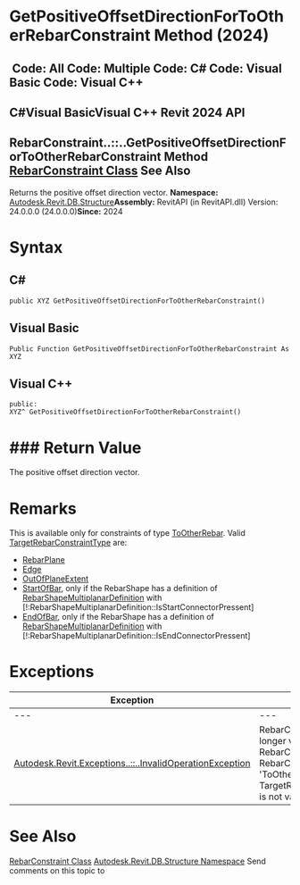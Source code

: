 # GetPositiveOffsetDirectionForToOtherRebarConstraint Method (2024)

﻿
 Code: All Code: Multiple Code: C# Code: Visual Basic Code: Visual C++   
---  
C#Visual BasicVisual C++
Revit 2024 API  
---  
RebarConstraint..::..GetPositiveOffsetDirectionForToOtherRebarConstraint Method   
[RebarConstraint Class](748823c8-f059-68c1-d7b5-7cfaba93a445.md "RebarConstraint Class") See Also  
---  
Returns the positive offset direction vector. 
**Namespace:** [Autodesk.Revit.DB.Structure](d586b341-f687-9d90-e96d-255806b7d4fc.md "Autodesk.Revit.DB.Structure Namespace")**Assembly:** RevitAPI (in RevitAPI.dll) Version: 24.0.0.0 (24.0.0.0)**Since:** 2024 
# Syntax
C#  
---  
```text
public XYZ GetPositiveOffsetDirectionForToOtherRebarConstraint()
```
  
Visual Basic  
---  
```text
Public Function GetPositiveOffsetDirectionForToOtherRebarConstraint As XYZ
```
  
Visual C++  
---  
```text
public:
XYZ^ GetPositiveOffsetDirectionForToOtherRebarConstraint()
```
  
# ### Return Value
The positive offset direction vector. 
# Remarks
This is available only for constraints of type [ToOtherRebar](b9417455-214c-30ef-e055-ad17ff1e0db3.md "RebarConstraintType Enumeration").
Valid [TargetRebarConstraintType](b5eb20bf-e887-41b4-f15c-0c1860799a8b.md "TargetRebarConstraintType Enumeration") are: 
  * [RebarPlane](b5eb20bf-e887-41b4-f15c-0c1860799a8b.md "TargetRebarConstraintType Enumeration")
  * [Edge](b5eb20bf-e887-41b4-f15c-0c1860799a8b.md "TargetRebarConstraintType Enumeration")
  * [OutOfPlaneExtent](b5eb20bf-e887-41b4-f15c-0c1860799a8b.md "TargetRebarConstraintType Enumeration")
  * [StartOfBar](b5eb20bf-e887-41b4-f15c-0c1860799a8b.md "TargetRebarConstraintType Enumeration"), only if the RebarShape has a definition of [RebarShapeMultiplanarDefinition](47a3135c-ce53-c041-f551-0795767eaa41.md "RebarShapeMultiplanarDefinition Class") with [!:RebarShapeMultiplanarDefinition::IsStartConnectorPressent]
  * [EndOfBar](b5eb20bf-e887-41b4-f15c-0c1860799a8b.md "TargetRebarConstraintType Enumeration"), only if the RebarShape has a definition of [RebarShapeMultiplanarDefinition](47a3135c-ce53-c041-f551-0795767eaa41.md "RebarShapeMultiplanarDefinition Class") with [!:RebarShapeMultiplanarDefinition::IsEndConnectorPressent]

# Exceptions
| Exception | Condition |
| --- | --- |
| --- | --- |
| [Autodesk.Revit.Exceptions..::..InvalidOperationException](9e715f03-3884-e539-4dd6-8d7545733adc.md "InvalidOperationException Class") | RebarConstraint is no longer valid. -or- The RebarConstraint is not of RebarConstraintType 'ToOtherRebar.' -or- The TargetRebarConstraintType is not valid. |

# See Also
[RebarConstraint Class](748823c8-f059-68c1-d7b5-7cfaba93a445.md "RebarConstraint Class")
[Autodesk.Revit.DB.Structure Namespace](d586b341-f687-9d90-e96d-255806b7d4fc.md "Autodesk.Revit.DB.Structure Namespace")
Send comments on this topic to 